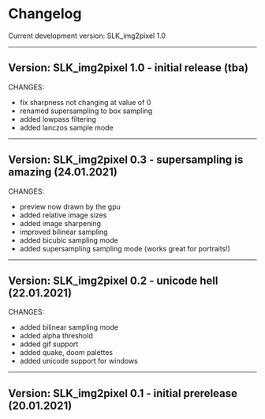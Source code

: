 # Changelog


Current development version: SLK_img2pixel 1.0

----------------------------------------
Version:                SLK_img2pixel 1.0 - initial release (tba)
----------------------------------------

CHANGES:

* fix sharpness not changing at value of 0
* renamed supersampling to box sampling
* added lowpass filtering
* added lanczos sample mode

----------------------------------------
Version:                SLK_img2pixel 0.3 - supersampling is amazing (24.01.2021)
----------------------------------------

CHANGES:

* preview now drawn by the gpu
* added relative image sizes
* added image sharpening
* improved bilinear sampling
* added bicubic sampling mode
* added supersampling sampling mode (works great for portraits!)

----------------------------------------
Version:                SLK_img2pixel 0.2 - unicode hell (22.01.2021)
----------------------------------------

CHANGES:

* added bilinear sampling mode
* added alpha threshold
* added gif support
* added quake, doom palettes
* added unicode support for windows

----------------------------------------
Version:                SLK_img2pixel 0.1 - initial prerelease (20.01.2021)
----------------------------------------
